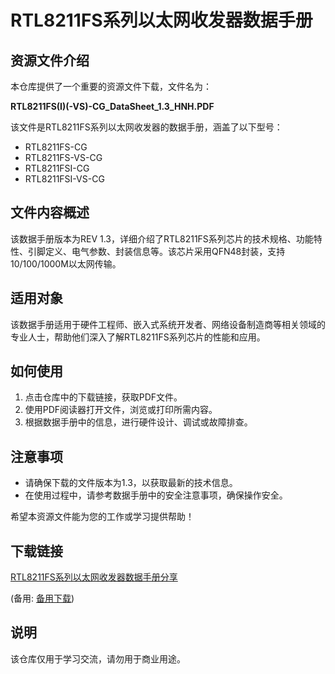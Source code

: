 # RTL8211FS系列以太网收发器数据手册

## 资源文件介绍

本仓库提供了一个重要的资源文件下载，文件名为：

**RTL8211FS(I)(-VS)-CG_DataSheet_1.3_HNH.PDF**

该文件是RTL8211FS系列以太网收发器的数据手册，涵盖了以下型号：

- RTL8211FS-CG
- RTL8211FS-VS-CG
- RTL8211FSI-CG
- RTL8211FSI-VS-CG

## 文件内容概述

该数据手册版本为REV 1.3，详细介绍了RTL8211FS系列芯片的技术规格、功能特性、引脚定义、电气参数、封装信息等。该芯片采用QFN48封装，支持10/100/1000M以太网传输。

## 适用对象

该数据手册适用于硬件工程师、嵌入式系统开发者、网络设备制造商等相关领域的专业人士，帮助他们深入了解RTL8211FS系列芯片的性能和应用。

## 如何使用

1. 点击仓库中的下载链接，获取PDF文件。
2. 使用PDF阅读器打开文件，浏览或打印所需内容。
3. 根据数据手册中的信息，进行硬件设计、调试或故障排查。

## 注意事项

- 请确保下载的文件版本为1.3，以获取最新的技术信息。
- 在使用过程中，请参考数据手册中的安全注意事项，确保操作安全。

希望本资源文件能为您的工作或学习提供帮助！

## 下载链接
[RTL8211FS系列以太网收发器数据手册分享](https://pan.quark.cn/s/eca13f3ee11c) 

(备用: [备用下载](https://pan.baidu.com/s/1hsX-hOzJoseG-J9E7pKpfg?pwd=5oht))

## 说明

该仓库仅用于学习交流，请勿用于商业用途。
